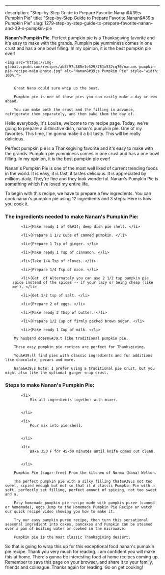 ---
description: "Step-by-Step Guide to Prepare Favorite Nanan&amp;#39;s Pumpkin Pie"
title: "Step-by-Step Guide to Prepare Favorite Nanan&amp;#39;s Pumpkin Pie"
slug: 1279-step-by-step-guide-to-prepare-favorite-nanan-and-39-s-pumpkin-pie

<p>
	<strong>Nanan&#39;s Pumpkin Pie</strong>. 
	Perfect pumpkin pie is a Thanksgiving favorite and it&#39;s easy to make with the grands. Pumpkin pie yumminess comes in one crust and has a one bowl filling. In my opinion, it is the best pumpkin pie ever!
</p>
<p>
	
	<img src="https://img-global.cpcdn.com/recipes/ab5f97c385e1e629/751x532cq70/nanans-pumpkin-pie-recipe-main-photo.jpg" alt="Nanan&#39;s Pumpkin Pie" style="width: 100%;">
	
	
		Great Nana could sure whip up the best.
	
		Pumpkin pie is one of those pies you can easily make a day or two ahead.
	
		You can make both the crust and the filling in advance, refrigerate them separately, and then bake them the day of.
	
</p>
<p>
	Hello everybody, it's Louise, welcome to my recipe page. Today, we're going to prepare a distinctive dish, nanan&#39;s pumpkin pie. One of my favorites. This time, I'm gonna make it a bit tasty. This will be really delicious.
</p>
	
<p>
	Perfect pumpkin pie is a Thanksgiving favorite and it&#39;s easy to make with the grands. Pumpkin pie yumminess comes in one crust and has a one bowl filling. In my opinion, it is the best pumpkin pie ever!
</p>
<p>
	Nanan&#39;s Pumpkin Pie is one of the most well liked of current trending foods in the world. It is easy, it is fast, it tastes delicious. It is appreciated by millions daily. They're fine and they look wonderful. Nanan&#39;s Pumpkin Pie is something which I've loved my entire life.
</p>

<p>
To begin with this recipe, we have to prepare a few ingredients. You can cook nanan&#39;s pumpkin pie using 12 ingredients and 3 steps. Here is how you cook it.
</p>

<h3>The ingredients needed to make Nanan&#39;s Pumpkin Pie:</h3>

<ol>
	
		<li>{Make ready 1 of 9&#34; deep dish pie shell. </li>
	
		<li>{Prepare 1 1/2 Cups of canned pumpkin. </li>
	
		<li>{Prepare 1 Tsp of ginger. </li>
	
		<li>{Make ready 1 Tsp of cinnamon. </li>
	
		<li>{Take 1/4 Tsp of cloves. </li>
	
		<li>{Prepare 1/4 Tsp of mace. </li>
	
		<li>{Get  of Alternately you can use 2 1/2 tsp pumpkin pie spice instead of the spices -- if your lazy or being cheap (like me!). </li>
	
		<li>{Get 1/2 tsp of salt. </li>
	
		<li>{Prepare 2 of eggs. </li>
	
		<li>{Make ready 2 Tbsp of butter. </li>
	
		<li>{Prepare 1/2 Cup of firmly packed brown sugar. </li>
	
		<li>{Make ready 1 Cup of milk. </li>
	
</ol>
<p>
	
		My husband doesn&#39;t like traditional pumpkin pie.
	
		These easy pumpkin pie recipes are perfect for Thanksgiving.
	
		You&#39;ll find pies with classic ingredients and fun additions like chocolate, pecans and more.
	
		Nana&#39;s Note: I prefer using a traditional pie crust, but you might also like the optional ginger snap crust.
	
</p>

<h3>Steps to make Nanan&#39;s Pumpkin Pie:</h3>

<ol>
	
		<li>
			Mix all ingredients together with mixer.
			
			
		</li>
	
		<li>
			Pour mix into pie shell.
			
			
		</li>
	
		<li>
			Bake 350 F for 45-50 minutes until knife comes out clean.
			
			
		</li>
	
</ol>

<p>
	
		Pumpkin Pie (sugar-free) From the kitchen of Norma (Nana) Welton.
	
		The perfect pumpkin pie with a silky filling that&#39;s not too sweet, scpied enough but not so that it A classic Pumpkin Pie with a soft, perfectly set filling, perfect amount of spicing, not too sweet and a.
	
		Easy homemade pumpkin pie recipe made with pumpkin puree (canned or homemade), eggs Jump to the Homemade Pumpkin Pie Recipe or watch our quick recipe video showing you how to make it.
	
		Try our easy pumpkin purée recipe, then turn this sensational seasonal ingredient into cakes, pancakes and Pumpkin can be steamed over a pan of boiling water or cooked in the microwave.
	
		Pumpkin pie is the most classic Thanksgiving dessert.
	
</p>

<p>
	So that is going to wrap this up for this exceptional food nanan&#39;s pumpkin pie recipe. Thank you very much for reading. I am confident you will make this at home. There's gonna be interesting food at home recipes coming up. Remember to save this page on your browser, and share it to your family, friends and colleague. Thanks again for reading. Go on get cooking!
</p>
